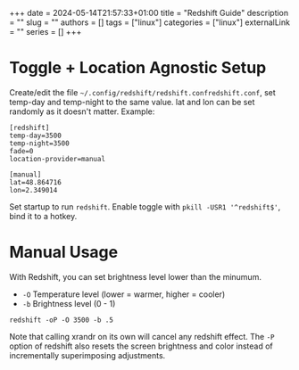 +++ 
date = 2024-05-14T21:57:33+01:00
title = "Redshift Guide"
description = ""
slug = ""
authors = []
tags = ["linux"]
categories = ["linux"]
externalLink = ""
series = []
+++

# Toggle + Location Agnostic Setup

Create/edit the file `~/.config/redshift/redshift.confredshift.conf`, set temp-day and temp-night to the same value. lat and lon can be set randomly as it doesn't matter. Example:

```
[redshift]
temp-day=3500
temp-night=3500
fade=0
location-provider=manual

[manual]
lat=48.864716
lon=2.349014
```

Set startup to run `redshift`. Enable toggle with `pkill -USR1 '^redshift$'`, bind it to a hotkey.

# Manual Usage

With Redshift, you can set brightness level lower than the minumum.

- `-O` Temperature level (lower = warmer, higher = cooler)
- `-b` Brightness level (0 - 1)

`redshift -oP -O 3500 -b .5`

Note that calling xrandr on its own will cancel any redshift effect. The `-P` option of redshift also resets the screen brightness and color instead of incrementally superimposing adjustments.
